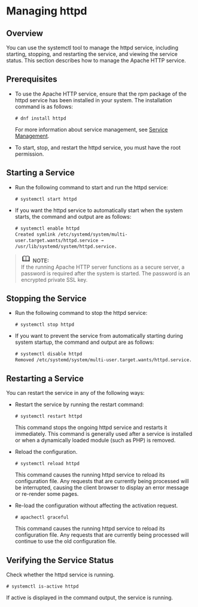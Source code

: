 # Managing httpd<a name="EN-US_TOPIC_0229622758"></a>

## Overview<a name="section3107702212"></a>

You can use the systemctl tool to manage the httpd service, including starting, stopping, and restarting the service, and viewing the service status. This section describes how to manage the Apache HTTP service.

## Prerequisites<a name="section131515451836"></a>

-   To use the Apache HTTP service, ensure that the rpm package of the httpd service has been installed in your system. The installation command is as follows:

    ```
    # dnf install httpd
    ```

    For more information about service management, see  [Service Management](service-management.md).

-   To start, stop, and restart the httpd service, you must have the root permission.

## Starting a Service<a name="section11706181733216"></a>

-   Run the following command to start and run the httpd service:

    ```
    # systemctl start httpd
    ```


-   If you want the httpd service to automatically start when the system starts, the command and output are as follows:

    ```
    # systemctl enable httpd
    Created symlink /etc/systemd/system/multi-user.target.wants/httpd.service → /usr/lib/systemd/system/httpd.service.
    ```


>![](public_sys-resources/icon-note.gif) **NOTE:**   
>If the running Apache HTTP server functions as a secure server, a password is required after the system is started. The password is an encrypted private SSL key.  

## Stopping the Service<a name="section7891712153914"></a>

-   Run the following command to stop the httpd service:

    ```
    # systemctl stop httpd
    ```

-   If you want to prevent the service from automatically starting during system startup, the command and output are as follows:

    ```
    # systemctl disable httpd
    Removed /etc/systemd/system/multi-user.target.wants/httpd.service.
    ```


## Restarting a Service<a name="section8969014114210"></a>

You can restart the service in any of the following ways:

-   Restart the service by running the restart command:

    ```
    # systemctl restart httpd
    ```

    This command stops the ongoing httpd service and restarts it immediately. This command is generally used after a service is installed or when a dynamically loaded module \(such as PHP\) is removed.

-   Reload the configuration.

    ```
    # systemctl reload httpd
    ```

    This command causes the running httpd service to reload its configuration file. Any requests that are currently being processed will be interrupted, causing the client browser to display an error message or re-render some pages.

-   Re-load the configuration without affecting the activation request.

    ```
    # apachectl graceful
    ```

    This command causes the running httpd service to reload its configuration file. Any requests that are currently being processed will continue to use the old configuration file.


## Verifying the Service Status<a name="section149961826829"></a>

Check whether the httpd service is running.

```
# systemctl is-active httpd
```

If active is displayed in the command output, the service is running.

